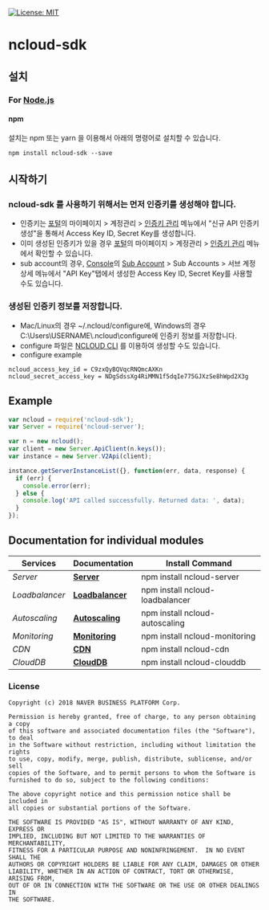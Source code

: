 [![License: MIT](https://img.shields.io/badge/License-MIT-yellow.svg)](https://github.com/NaverCloudPlatform/ncloud-sdk-go/blob/master/LICENSE)

# ncloud-sdk

## 설치

### For [Node.js](https://nodejs.org/)

#### npm
설치는 npm 또는 yarn 을 이용해서 아래의 명령어로 설치할 수 있습니다.

```
npm install ncloud-sdk --save
```

## 시작하기

### ncloud-sdk 를 사용하기 위해서는 먼저 인증키를 생성해야 합니다.
- 인증키는 [포털](https://www.ncloud.com)의 마이페이지 > 계정관리 > [인증키 관리](https://www.ncloud.com/mypage/manage/authkey) 메뉴에서 "신규 API 인증키 생성"을 통해서 Access Key ID, Secret Key를 생성합니다.
- 이미 생성된 인증키가 있을 경우 [포털](https://www.ncloud.com)의 마이페이지 > 계정관리 > [인증키 관리](https://www.ncloud.com/mypage/manage/authkey) 메뉴에서 확인할 수 있습니다.
- sub account의 경우, [Console](https://console.ncloud.com)의 [Sub Account](https://console.ncloud.com/iam/dashboard) > Sub Accounts > 서브 계정 상세 메뉴에서 "API Key"탭에서 생성한 Access Key ID, Secret Key를 사용할 수도 있습니다.

### 생성된 인증키 정보를 저장합니다.
- Mac/Linux의 경우 ~/.ncloud/configure에, Windows의 경우 C:\Users\USERNAME\\.ncloud\configure에 인증키 정보를 저장합니다.
- configure 파일은 [NCLOUD CLI](http://docs.ncloud.com/ko/tool/tool-3-1.html) 를 이용하여 생성할 수도 있습니다.
- configure example
```
ncloud_access_key_id = C9zxQyBQVqcRNQmcAXKn
ncloud_secret_access_key = NDgSdssXg4RiMMN1f5dqIe775GJXzSe8hWpd2X3g
```

## Example

```javascript
var ncloud = require('ncloud-sdk');
var Server = require('ncloud-server');

var n = new ncloud();
var client = new Server.ApiClient(n.keys());
var instance = new Server.V2Api(client);

instance.getServerInstanceList({}, function(err, data, response) {
  if (err) {
    console.error(err);
  } else {
    console.log('API called successfully. Returned data: ', data);
  }
});
```

## Documentation for individual modules

Services | Documentation | Install Command
------------ | ------------- | -------------
*Server* | [**Server**](lib/services/server/README.md) | npm install ncloud-server
*Loadbalancer* | [**Loadbalancer**](lib/services/loadbalancer/README.md) | npm install ncloud-loadbalancer
*Autoscaling* | [**Autoscaling**](lib/services/autoscaling/README.md) | npm install ncloud-autoscaling
*Monitoring* | [**Monitoring**](lib/services/monitoring/README.md) | npm install ncloud-monitoring
*CDN* | [**CDN**](lib/services/cdn/README.md) | npm install ncloud-cdn
*CloudDB* | [**CloudDB**](lib/services/clouddb/README.md) | npm install ncloud-clouddb


### License

```
Copyright (c) 2018 NAVER BUSINESS PLATFORM Corp.

Permission is hereby granted, free of charge, to any person obtaining a copy
of this software and associated documentation files (the "Software"), to deal
in the Software without restriction, including without limitation the rights
to use, copy, modify, merge, publish, distribute, sublicense, and/or sell
copies of the Software, and to permit persons to whom the Software is
furnished to do so, subject to the following conditions:

The above copyright notice and this permission notice shall be included in
all copies or substantial portions of the Software.

THE SOFTWARE IS PROVIDED "AS IS", WITHOUT WARRANTY OF ANY KIND, EXPRESS OR
IMPLIED, INCLUDING BUT NOT LIMITED TO THE WARRANTIES OF MERCHANTABILITY,
FITNESS FOR A PARTICULAR PURPOSE AND NONINFRINGEMENT.  IN NO EVENT SHALL THE
AUTHORS OR COPYRIGHT HOLDERS BE LIABLE FOR ANY CLAIM, DAMAGES OR OTHER
LIABILITY, WHETHER IN AN ACTION OF CONTRACT, TORT OR OTHERWISE, ARISING FROM,
OUT OF OR IN CONNECTION WITH THE SOFTWARE OR THE USE OR OTHER DEALINGS IN
THE SOFTWARE.
```
